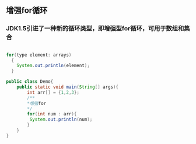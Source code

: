 ## 增强for循环

### JDK1.5引进了一种新的循环类型，即增强型for循环，可用于数组和集合

```java

for(type element: arrays)
  {
    System.out.println(element);
  }
```

```java
public class Demo{
	public static void main(String[] args){
	    int arr[] = {1,2,3};
	    /**
	    *增强for
	    */
	    for(int num : arr){
	     System.out.println(num);
	    }
	}
}
